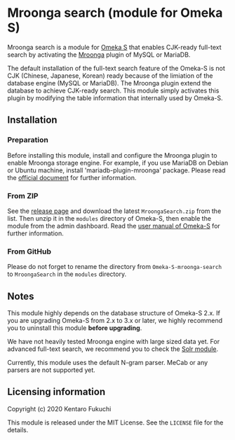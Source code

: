 Mroonga search (module for Omeka S)
===================================

Mroonga search is a module for [Omeka S](https://omeka.org/s/) that enables
CJK-ready full-text search by activating the [Mroonga](https://mroonga.org/)
plugin of MySQL or MariaDB.

The default installation of the full-text search feature of the Omeka-S is not
CJK (Chinese, Japanese, Korean) ready because of the limiation of the database
engine (MySQL or MariaDB). The Mroonga plugin extend the database to achieve
CJK-ready search. This module simply activates this plugin by modifying the
table information that internally used by Omeka-S.

Installation
------------

### Preparation

Before installing this module, install and configure the Mroonga plugin to
enable Mroonga storage engine. For example, if you use MariaDB on Debian or
Ubuntu machine, install 'mariadb-plugin-mroonga' package. Please read the
[official document](https://mroonga.org/docs/install.html) for further
information.

### From ZIP

See the [release page](https://github.com/fukuchi/Omeka-S-module-mroonga-search/releases)
and download the latest `MroongaSearch.zip` from the list. Then unzip it in the
`modules` directory of Omeka-S, then enable the module from the admin
dashboard. Read the
[user manual of Omeka-S](https://omeka.org/s/docs/user-manual/modules/)
for further information.

### From GitHub

Please do not forget to rename the directory from `Omeka-S-mroonga-search` to
`MroongaSearch` in the `modules` directory.


Notes
-----

This module highly depends on the database structure of Omeka-S 2.x. If you are
upgrading Omeka-S from 2.x to 3.x or later, we highly recommend you to
uninstall this module **before upgrading**.

We have not heavily tested Mroonga engine with large sized data yet. For
advanced full-text search, we recommend you to check the
[Solr module](https://omeka.org/s/modules/Solr/).

Currently, this module uses the default N-gram parser. MeCab or any parsers are not supported yet.


Licensing information
---------------------

Copyright (c) 2020 Kentaro Fukuchi

This module is released under the MIT License. See the `LICENSE` file for the
details.
